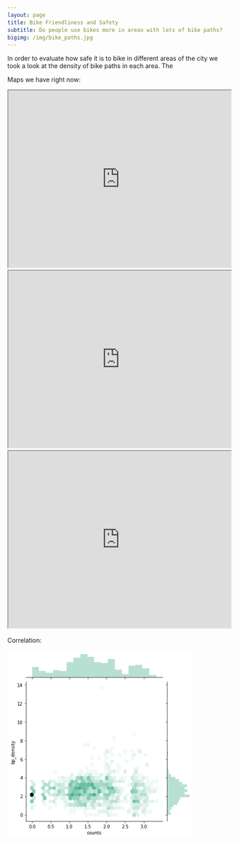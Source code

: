 ```yaml
---
layout: page
title: Bike Friendliness and Safety
subtitle: Do people use bikes more in areas with lots of bike paths?
bigimg: /img/bike_paths.jpg
---
```


In order to evaluate how safe it is to bike in different areas of the city we took a look at the density of bike paths in each area. The 


Maps we have right now:

<iframe src="https://daviskia.github.io/maps/safety/Bike_Paths.html" width="100%" height="400px"></iframe>

<iframe src="https://daviskia.github.io/maps/safety/Bike_Path_Density_Chloropleth.html" width="100%" height="400px"></iframe>

<iframe src="https://daviskia.github.io/maps/safety/density_bike.html" width="100%" height="400px"></iframe>

Correlation:

![Bike density versus route popularity](img/bp_corr_hex.png)